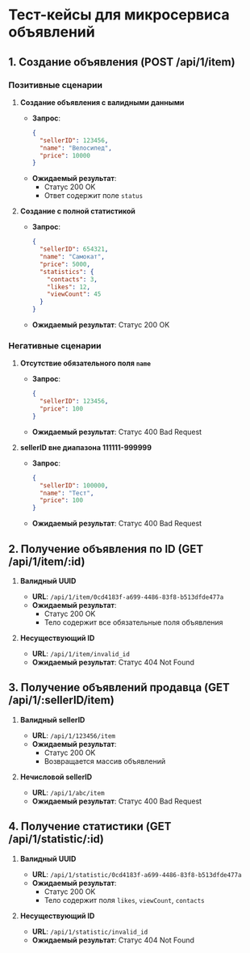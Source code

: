 # Тест-кейсы для микросервиса объявлений

## 1. Создание объявления (POST /api/1/item)
### Позитивные сценарии
1. **Создание объявления с валидными данными**
   - **Запрос**: 
     ```json
     {
       "sellerID": 123456,
       "name": "Велосипед",
       "price": 10000
     }
     ```
   - **Ожидаемый результат**: 
     - Статус 200 OK
     - Ответ содержит поле `status`

2. **Создание с полной статистикой**
   - **Запрос**:
     ```json
     {
       "sellerID": 654321,
       "name": "Самокат",
       "price": 5000,
       "statistics": {
         "contacts": 3,
         "likes": 12,
         "viewCount": 45
       }
     }
     ```
   - **Ожидаемый результат**: Статус 200 OK

### Негативные сценарии
1. **Отсутствие обязательного поля `name`**
   - **Запрос**:
     ```json
     {
       "sellerID": 123456,
       "price": 100
     }
     ```
   - **Ожидаемый результат**: Статус 400 Bad Request

2. **sellerID вне диапазона 111111-999999**
   - **Запрос**:
     ```json
     {
       "sellerID": 100000,
       "name": "Тест",
       "price": 100
     }
     ```
   - **Ожидаемый результат**: Статус 400 Bad Request

## 2. Получение объявления по ID (GET /api/1/item/:id)
1. **Валидный UUID**
   - **URL**: `/api/1/item/0cd4183f-a699-4486-83f8-b513dfde477a`
   - **Ожидаемый результат**: 
     - Статус 200 OK
     - Тело содержит все обязательные поля объявления

2. **Несуществующий ID**
   - **URL**: `/api/1/item/invalid_id`
   - **Ожидаемый результат**: Статус 404 Not Found

## 3. Получение объявлений продавца (GET /api/1/:sellerID/item)
1. **Валидный sellerID**
   - **URL**: `/api/1/123456/item`
   - **Ожидаемый результат**: 
     - Статус 200 OK
     - Возвращается массив объявлений

2. **Нечисловой sellerID**
   - **URL**: `/api/1/abc/item`
   - **Ожидаемый результат**: Статус 400 Bad Request

## 4. Получение статистики (GET /api/1/statistic/:id)
1. **Валидный UUID**
   - **URL**: `/api/1/statistic/0cd4183f-a699-4486-83f8-b513dfde477a`
   - **Ожидаемый результат**: 
     - Статус 200 OK
     - Тело содержит поля `likes`, `viewCount`, `contacts`

2. **Несуществующий ID**
   - **URL**: `/api/1/statistic/invalid_id`
   - **Ожидаемый результат**: Статус 404 Not Found